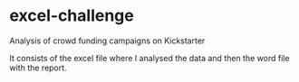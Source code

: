 # excel-challenge
Analysis of crowd funding campaigns on Kickstarter

It consists of the excel file where I analysed the data and then the word file with the report.
